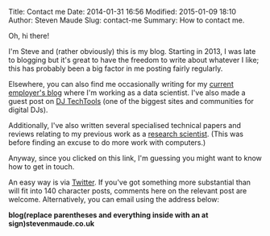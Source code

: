 Title: Contact me
Date: 2014-01-31 16:56
Modified: 2015-01-09 18:10
Author: Steven Maude
Slug: contact-me
Summary: How to contact me.

Oh, hi there!

I'm Steve and (rather obviously) this is my blog. Starting
in 2013, I was late to blogging but it's great to have the freedom to
write about whatever I like; this has probably been a big factor in me
posting fairly regularly.

Elsewhere, you can also find me occasionally
writing for my [current employer's
blog](https://blog.scraperwiki.com/author/stevenmaude/) where I'm
working as a data scientist. I've also made a guest post on [DJ
TechTools](http://www.djtechtools.com/2014/01/31/how-traktor-can-help-you-learn-to-beatmatch/)
(one of the biggest sites and communities for digital DJs).

Additionally, I've also written several specialised technical papers and
reviews relating to my previous work as a [research
scientist](http://dx.doi.org/10.2217/nnm.13.65). (This was before
finding an excuse to do more work with computers.)

Anyway, since you
clicked on this link, I'm guessing you might want to know how to get in
touch.

An easy way is via [Twitter](https://twitter.com/StevenMaude). If
you've got something more substantial than will fit into 140 character
posts, comments here on the relevant post are welcome. Alternatively,
you can email using the address below:

**blog(replace parentheses and everything inside with an at sign)stevenmaude.co.uk**
